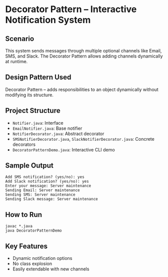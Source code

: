 # Decorator Pattern – Interactive Notification System

## Scenario
This system sends messages through multiple optional channels like Email, SMS, and Slack. The Decorator Pattern allows adding channels dynamically at runtime.

## Design Pattern Used
Decorator Pattern – adds responsibilities to an object dynamically without modifying its structure.

## Project Structure
- `Notifier.java`: Interface
- `EmailNotifier.java`: Base notifier
- `NotifierDecorator.java`: Abstract decorator
- `SMSNotifierDecorator.java`, `SlackNotifierDecorator.java`: Concrete decorators
- `DecoratorPatternDemo.java`: Interactive CLI demo

## Sample Output
```
Add SMS notification? (yes/no): yes
Add Slack notification? (yes/no): yes
Enter your message: Server maintenance
Sending Email: Server maintenance
Sending SMS: Server maintenance
Sending Slack message: Server maintenance
```

## How to Run
```
javac *.java
java DecoratorPatternDemo
```

## Key Features
- Dynamic notification options
- No class explosion
- Easily extendable with new channels
